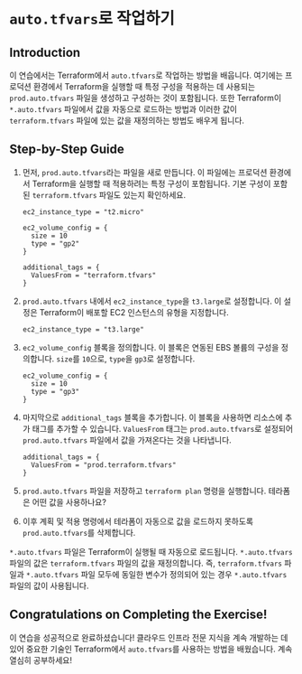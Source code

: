 # `auto.tfvars`로 작업하기

## Introduction

이 연습에서는 Terraform에서 `auto.tfvars`로 작업하는 방법을 배웁니다. 여기에는 프로덕션 환경에서 Terraform을 실행할 때 특정 구성을 적용하는 데 사용되는 `prod.auto.tfvars` 파일을 생성하고 구성하는 것이 포함됩니다. 또한 Terraform이 `*.auto.tfvars` 파일에서 값을 자동으로 로드하는 방법과 이러한 값이 `terraform.tfvars` 파일에 있는 값을 재정의하는 방법도 배우게 됩니다.

## Step-by-Step Guide

1. 먼저, `prod.auto.tfvars`라는 파일을 새로 만듭니다. 이 파일에는 프로덕션 환경에서 Terraform을 실행할 때 적용하려는 특정 구성이 포함됩니다. 기본 구성이 포함된 `terraform.tfvars` 파일도 있는지 확인하세요.

    ```
    ec2_instance_type = "t2.micro"

    ec2_volume_config = {
      size = 10
      type = "gp2"
    }

    additional_tags = {
      ValuesFrom = "terraform.tfvars"
    }
    ```

2. `prod.auto.tfvars` 내에서 `ec2_instance_type`을 `t3.large`로 설정합니다. 이 설정은 Terraform이 배포할 EC2 인스턴스의 유형을 지정합니다.

    ```
    ec2_instance_type = "t3.large"
    ```

3. `ec2_volume_config` 블록을 정의합니다. 이 블록은 연동된 EBS 볼륨의 구성을 정의합니다. `size`를 `10`으로, `type`을 `gp3`로 설정합니다.

    ```
    ec2_volume_config = {
      size = 10
      type = "gp3"
    }
    ```

4. 마지막으로 `additional_tags` 블록을 추가합니다. 이 블록을 사용하면 리소스에 추가 태그를 추가할 수 있습니다. `ValuesFrom` 태그는 `prod.auto.tfvars`로 설정되어 `prod.auto.tfvars` 파일에서 값을 가져온다는 것을 나타냅니다.

    ```
    additional_tags = {
      ValuesFrom = "prod.terraform.tfvars"
    }
    ```

5. `prod.auto.tfvars` 파일을 저장하고 `terraform plan` 명령을 실행합니다. 테라폼은 어떤 값을 사용하나요?
6. 이후 계획 및 적용 명령에서 테라폼이 자동으로 값을 로드하지 못하도록 `prod.auto.tfvars`를 삭제합니다.

`*.auto.tfvars` 파일은 Terraform이 실행될 때 자동으로 로드됩니다. `*.auto.tfvars` 파일의 값은 `terraform.tfvars` 파일의 값을 재정의합니다. 즉, `terraform.tfvars` 파일과 `*.auto.tfvars` 파일 모두에 동일한 변수가 정의되어 있는 경우 `*.auto.tfvars` 파일의 값이 사용됩니다.

## Congratulations on Completing the Exercise!

이 연습을 성공적으로 완료하셨습니다! 클라우드 인프라 전문 지식을 계속 개발하는 데 있어 중요한 기술인 Terraform에서 `auto.tfvars`를 사용하는 방법을 배웠습니다. 계속 열심히 공부하세요!

